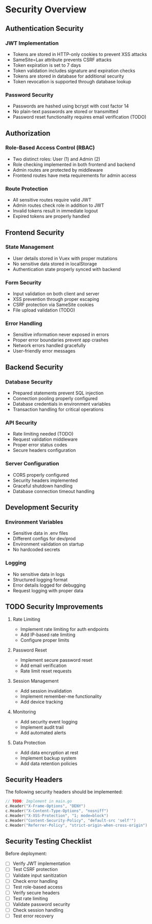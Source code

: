 # Security Overview

## Authentication Security

### JWT Implementation
- Tokens are stored in HTTP-only cookies to prevent XSS attacks
- SameSite=Lax attribute prevents CSRF attacks
- Token expiration is set to 7 days
- Token validation includes signature and expiration checks
- Tokens are stored in database for additional security
- Token revocation is supported through database lookup

### Password Security
- Passwords are hashed using bcrypt with cost factor 14
- No plain-text passwords are stored or transmitted
- Password reset functionality requires email verification (TODO)

## Authorization

### Role-Based Access Control (RBAC)
- Two distinct roles: User (1) and Admin (2)
- Role checking implemented in both frontend and backend
- Admin routes are protected by middleware
- Frontend routes have meta requirements for admin access

### Route Protection
- All sensitive routes require valid JWT
- Admin routes check role in addition to JWT
- Invalid tokens result in immediate logout
- Expired tokens are properly handled

## Frontend Security

### State Management
- User details stored in Vuex with proper mutations
- No sensitive data stored in localStorage
- Authentication state properly synced with backend

### Form Security
- Input validation on both client and server
- XSS prevention through proper escaping
- CSRF protection via SameSite cookies
- File upload validation (TODO)

### Error Handling
- Sensitive information never exposed in errors
- Proper error boundaries prevent app crashes
- Network errors handled gracefully
- User-friendly error messages

## Backend Security

### Database Security
- Prepared statements prevent SQL injection
- Connection pooling properly configured
- Database credentials in environment variables
- Transaction handling for critical operations

### API Security
- Rate limiting needed (TODO)
- Request validation middleware
- Proper error status codes
- Secure headers configuration

### Server Configuration
- CORS properly configured
- Security headers implemented
- Graceful shutdown handling
- Database connection timeout handling

## Development Security

### Environment Variables
- Sensitive data in .env files
- Different configs for dev/prod
- Environment validation on startup
- No hardcoded secrets

### Logging
- No sensitive data in logs
- Structured logging format
- Error details logged for debugging
- Request logging with proper data

## TODO Security Improvements

1. Rate Limiting
   - Implement rate limiting for auth endpoints
   - Add IP-based rate limiting
   - Configure proper limits

2. Password Reset
   - Implement secure password reset
   - Add email verification
   - Rate limit reset requests

3. Session Management
   - Add session invalidation
   - Implement remember-me functionality
   - Add device tracking

4. Monitoring
   - Add security event logging
   - Implement audit trail
   - Add automated alerts

5. Data Protection
   - Add data encryption at rest
   - Implement backup system
   - Add data retention policies

## Security Headers

The following security headers should be implemented:

```go
// TODO: Implement in main.go
c.Header("X-Frame-Options", "DENY")
c.Header("X-Content-Type-Options", "nosniff")
c.Header("X-XSS-Protection", "1; mode=block")
c.Header("Content-Security-Policy", "default-src 'self'")
c.Header("Referrer-Policy", "strict-origin-when-cross-origin")
```

## Security Testing Checklist

Before deployment:
- [ ] Verify JWT implementation
- [ ] Test CSRF protection
- [ ] Validate input sanitization
- [ ] Check error handling
- [ ] Test role-based access
- [ ] Verify secure headers
- [ ] Test rate limiting
- [ ] Validate password security
- [ ] Check session handling
- [ ] Test error recovery
